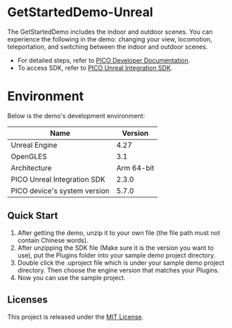 # GetStartedDemo-Unreal

The GetStartedDemo includes the indoor and outdoor scenes. You can experience the following in the demo: changing your view, locomotion, teleportation, and switching between the indoor and outdoor scenes.

- For detailed steps, refer to [PICO Developer Documentation](https://developer-global.pico-interactive.com/document/unreal).
- To access SDK, refer to [PICO Unreal Integration SDK](https://developer-global.pico-interactive.com/resources/#sdk).

# Environment
Below is the demo's development environment:

| Name  | Version    |
| ----  |  ----      |
| Unreal Engine | 4.27 |
| OpenGLES  | 3.1 |
| Architecture  |Arm 64-bit |
| PICO Unreal Integration SDK | 2.3.0 |
| PICO device's system version | 5.7.0 |

## Quick Start
1. After getting the demo, unzip it to your own file (the file path must not contain Chinese words).
2. After unzipping the SDK file (Make sure it is the version you want to use), put the Plugins folder into your sample demo project directory.
3. Double click the .uproject file which is under your sample demo project directory. Then choose the engine version that matches your Plugins.
4. Now you can use the sample project.

## Licenses
This project is released under the [MIT License](https://github.com/Pico-Developer/Getstarted-Unity/blob/main/License).
